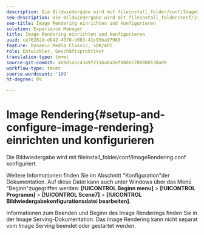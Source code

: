 ```yaml
---
description: Die Bildwiedergabe wird mit fileinstall_folder/conf/ImageRendering.conf konfiguriert.
seo-description: Die Bildwiedergabe wird mit fileinstall_folder/conf/ImageRendering.conf konfiguriert.
seo-title: Image Rendering einrichten und konfigurieren
solution: Experience Manager
title: Image Rendering einrichten und konfigurieren
uuid: ce76282d-d942-4378-b083-41c95ba97980
feature: Dynamic Media Classic, SDK/API
role: Entwickler, Geschäftspraktiker
translation-type: tm+mt
source-git-commit: 469d1a5c43a972116a8a2efb0de5708800130a99
workflow-type: tm+mt
source-wordcount: '109'
ht-degree: 0%

---
```



# Image Rendering{#setup-and-configure-image-rendering} einrichten und konfigurieren

Die Bildwiedergabe wird mit fileinstall_folder/conf/ImageRendering.conf konfiguriert.

Weitere Informationen finden Sie im Abschnitt &quot;Konfiguration&quot;der Dokumentation. Auf diese Datei kann auch unter Windows über das Menü &quot;Beginn&quot;zugegriffen werden: **[!UICONTROL Beginn menu]** > **[!UICONTROL Programm]** > **[!UICONTROL Scene7]** > **[!UICONTROL Bildwiedergabekonfigurationsdatei bearbeiten]**.

Informationen zum Beenden und Beginn des Image Renderings finden Sie in der Image Serving-Dokumentation. Das Image Rendering kann nicht separat vom Image Serving beendet oder gestartet werden.
